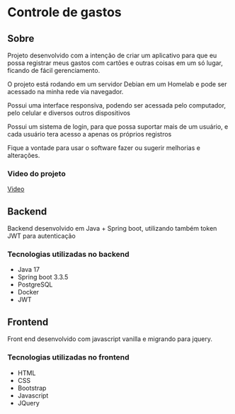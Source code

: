 # Controle de gastos
## Sobre

<p>Projeto desenvolvido com a intenção de criar um aplicativo para que eu possa registrar meus gastos com cartões e outras coisas em um só lugar, ficando de fácil gerenciamento.</p>
<p>O projeto está rodando em um servidor Debian em um Homelab e pode ser acessado na minha rede via navegador.</p>
<p>Possui uma interface responsiva, podendo ser acessada pelo computador, pelo celular e diversos outros dispositivos</p>
<p>Possui um sistema de login, para que possa suportar mais de um usuário, e cada usuário tera acesso a apenas os próprios registros</p>
<p>Fique a vontade para usar o software fazer ou sugerir melhorias e alterações.</p>

### Video do projeto
<a href="https://www.youtube.com/watch?v=QsL-hyMD2hs" target="_blank">Video</a>

## Backend

<p>Backend desenvolvido em Java + Spring boot, utilizando também token JWT para autenticação</p>

### Tecnologias utilizadas no backend
<ul>
    <li>Java 17</li>
    <li>Spring boot 3.3.5</li>
    <li>PostgreSQL</li>
    <li>Docker</li>
    <li>JWT</li>
</ul>

## Frontend

<p>Front end desenvolvido com javascript vanilla e migrando para jquery.</p>

### Tecnologias utilizadas no frontend
<ul>
    <li>HTML</li>
    <li>CSS</li>
    <li>Bootstrap</li>
    <li>Javascript</li>
    <li>JQuery</li>
</ul>
